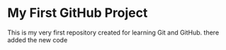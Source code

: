 # My First GitHub Project

This is my very first repository created for learning Git and GitHub.
there added the new code
